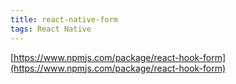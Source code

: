 ```yaml
---
title: react-native-form
tags: React Native 
---
```



[https://www.npmjs.com/package/react-hook-form](https://www.npmjs.com/package/react-hook-form)


